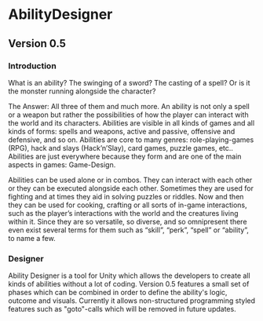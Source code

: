 # AbilityDesigner
## Version 0.5

### Introduction

What is an ability? The swinging of a sword? The casting of a spell? Or is it the monster running alongside the character?

The Answer: All three of them and much more. An ability is not only a spell or a weapon but rather the possibilities of how the player can interact with the world and its characters. Abilities are visible in all kinds of games and all kinds of forms: spells and weapons, active and passive, offensive and defensive, and so on. Abilities are core to many genres: role-playing-games (RPG), hack and slays (Hack’n’Slay), card games, puzzle games, etc.. Abilities are just everywhere because they form and are one of the main aspects in games: Game-Design.

Abilities can be used alone or in combos. They can interact with each other or they can be executed alongside each other. Sometimes they are used for fighting and at times they aid in solving puzzles or riddles. Now and then they can be used for cooking, crafting or all sorts of in-game interactions, such as the player’s interactions with the world and the creatures living within it. Since they are so versatile, so diverse, and so omnipresent there even exist several terms for them such as “skill”, “perk”, “spell” or “ability”, to name a few.

### Designer

Ability Designer is a tool for Unity which allows the developers to create all kinds of abilities without a lot of coding. Version 0.5 features a small set of phases which can be combined in order to define the ability's logic, outcome and visuals. Currently it allows non-structured programming styled features such as "goto"-calls which will be removed in future updates.
